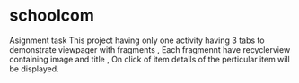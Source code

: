 # schoolcom
Asignment task
This project having only one activity having 3 tabs to demonstrate viewpager with fragments , Each fragmennt have recyclerview containing image and title , On click of item details of the perticular item will be displayed.
